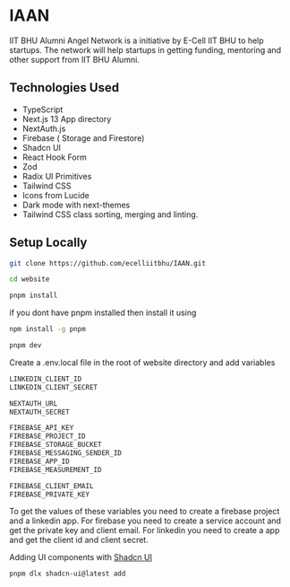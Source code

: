 # IAAN
IIT BHU Alumni Angel Network is a initiative by E-Cell IIT BHU to help startups. The network will help startups in getting funding, mentoring and other support from IIT BHU Alumni.


## Technologies Used

- TypeScript
- Next.js 13 App directory
- NextAuth.js
- Firebase ( Storage and Firestore)
- Shadcn UI
- React Hook Form
- Zod 
- Radix UI Primitives 
- Tailwind CSS 
- Icons from Lucide 
- Dark mode with next-themes 
- Tailwind CSS class sorting, merging and linting.

## Setup Locally

```bash
git clone https://github.com/ecelliitbhu/IAAN.git
```
```bash
cd website
```
```bash
pnpm install
```
if you dont have pnpm installed then install it using
```bash
npm install -g pnpm
```
```bash
pnpm dev
```
Create a .env.local file in the root of website directory and add variables
```bash
LINKEDIN_CLIENT_ID
LINKEDIN_CLIENT_SECRET

NEXTAUTH_URL
NEXTAUTH_SECRET

FIREBASE_API_KEY
FIREBASE_PROJECT_ID
FIREBASE_STORAGE_BUCKET
FIREBASE_MESSAGING_SENDER_ID
FIREBASE_APP_ID
FIREBASE_MEASUREMENT_ID

FIREBASE_CLIENT_EMAIL
FIREBASE_PRIVATE_KEY
```
To get the values of these variables you need to create a firebase project and a linkedin app. For firebase you need to create a service account and get the private key and client email. For linkedin you need to create a app and get the client id and client secret.

Adding UI components with [Shadcn UI](https://ui.shadcn.com/docs/changelog)
```bash
pnpm dlx shadcn-ui@latest add
```

